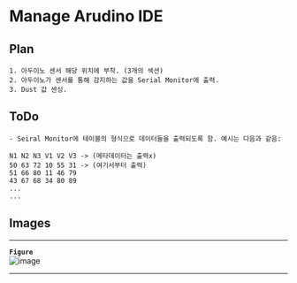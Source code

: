 # **Manage Arudino IDE**

## **Plan**

```
1. 아두이노 센서 해당 위치에 부착. (3개의 섹션)
2. 아두이노가 센서를 통해 감지하는 값을 Serial Monitor에 출력.
3. Dust 값 센싱.
```

## **ToDo**

```
- Seiral Monitor에 테이블의 형식으로 데이터들을 출력되도록 함. 예시는 다음과 같음:

N1 N2 N3 V1 V2 V3 -> (메타데이터는 출력x)
50 63 72 10 55 31 -> (여기서부터 출력)
51 66 80 11 46 79
43 67 68 34 80 89
...
...
```

## **Images**

---
**`Figure`**  
![image](https://user-images.githubusercontent.com/61080445/141294005-9d7d4eab-e007-4f96-9c11-018ba504c283.png)

---


